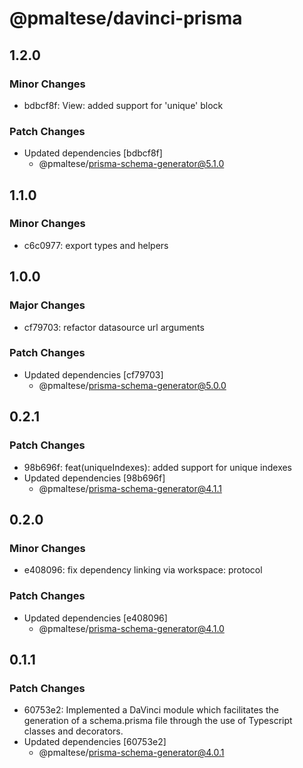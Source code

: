 # @pmaltese/davinci-prisma

## 1.2.0

### Minor Changes

- bdbcf8f: View: added support for 'unique' block

### Patch Changes

- Updated dependencies [bdbcf8f]
  - @pmaltese/prisma-schema-generator@5.1.0

## 1.1.0

### Minor Changes

- c6c0977: export types and helpers

## 1.0.0

### Major Changes

- cf79703: refactor datasource url arguments

### Patch Changes

- Updated dependencies [cf79703]
  - @pmaltese/prisma-schema-generator@5.0.0

## 0.2.1

### Patch Changes

- 98b696f: feat(uniqueIndexes): added support for unique indexes
- Updated dependencies [98b696f]
  - @pmaltese/prisma-schema-generator@4.1.1

## 0.2.0

### Minor Changes

- e408096: fix dependency linking via workspace: protocol

### Patch Changes

- Updated dependencies [e408096]
  - @pmaltese/prisma-schema-generator@4.1.0

## 0.1.1

### Patch Changes

- 60753e2: Implemented a DaVinci module which facilitates the generation of a schema.prisma file through the use of Typescript classes and decorators.
- Updated dependencies [60753e2]
  - @pmaltese/prisma-schema-generator@4.0.1

